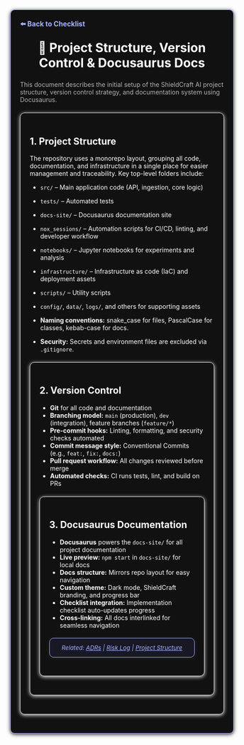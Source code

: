 <section style="border:1px solid #a5b4fc; border-radius:10px; margin:1.5em 0; box-shadow:0 2px 8px #222; padding:1.5em; background:#111; color:#fff;">
<div style="margin-bottom:1.5em;">
  <a href="./checklist.md" style="color:#a5b4fc; font-weight:bold; text-decoration:none; font-size:1.1em;">⬅️ Back to Checklist</a>
</div>
<h1 align="center" style="margin-top:0; font-size:2em;">📁 Project Structure, Version Control & Docusaurus Docs</h1>
<div style="margin-bottom:1.2em; color:#b3b3b3; font-size:1em;">
  This document describes the initial setup of the ShieldCraft AI project structure, version control strategy, and documentation system using Docusaurus.
</div>

<section style="border:1px solid #e0e0e0; border-radius:10px; margin:1.5em 0; box-shadow:0 2px 8px #f0f0f0; padding:1.5em; background:#111; color:#fff;">

## 1. Project Structure

The repository uses a monorepo layout, grouping all code, documentation, and infrastructure in a single place for easier management and traceability. Key top-level folders include:

*   `src/` – Main application code (API, ingestion, core logic)

*   `tests/` – Automated tests

*   `docs-site/` – Docusaurus documentation site

*   `nox_sessions/` – Automation scripts for CI/CD, linting, and developer workflow

*   `notebooks/` – Jupyter notebooks for experiments and analysis

*   `infrastructure/` – Infrastructure as code (IaC) and deployment assets

*   `scripts/` – Utility scripts

*   `config/`, `data/`, `logs/`, and others for supporting assets

*   **Naming conventions:** snake_case for files, PascalCase for classes, kebab-case for docs.

*   **Security:** Secrets and environment files are excluded via `.gitignore`.

<section style="border:1px solid #e0e0e0; border-radius:10px; margin:1.5em 0; box-shadow:0 2px 8px #f0f0f0; padding:1.5em; background:#111; color:#fff;">

## 2. Version Control

*   **Git** for all code and documentation
*   **Branching model:** `main` (production), `dev` (integration), feature branches (`feature/*`)
*   **Pre-commit hooks:** Linting, formatting, and security checks automated
*   **Commit message style:** Conventional Commits (e.g., `feat:`, `fix:`, `docs:`)
*   **Pull request workflow:** All changes reviewed before merge
*   **Automated checks:** CI runs tests, lint, and build on PRs

<section style="border:1px solid #e0e0e0; border-radius:10px; margin:1.5em 0; box-shadow:0 2px 8px #f0f0f0; padding:1.5em; background:#111; color:#fff;">

## 3. Docusaurus Documentation

*   **Docusaurus** powers the `docs-site/` for all project documentation
*   **Live preview:** `npm start` in `docs-site/` for local docs
*   **Docs structure:** Mirrors repo layout for easy navigation
*   **Custom theme:** Dark mode, ShieldCraft branding, and progress bar
*   **Checklist integration:** Implementation checklist auto-updates progress
*   **Cross-linking:** All docs interlinked for seamless navigation

<section style="border:1px solid #a5b4fc; border-radius:10px; margin:1.5em 0; box-shadow:0 2px 8px #222; padding:1em; background:#181825; color:#a5b4fc; font-size:0.95em; text-align:center;">
  <em>Related: <a href="./adrs.md" style="color:#a5b4fc;">ADRs</a> | <a href="./risk_log.md" style="color:#a5b4fc;">Risk Log</a> | <a href="./project_structure.md" style="color:#a5b4fc;">Project Structure</a></em>
